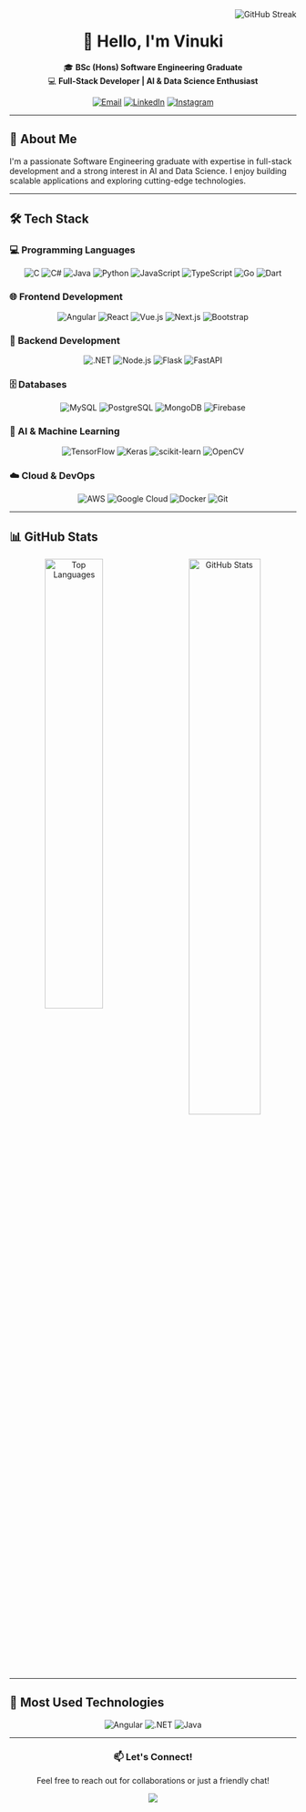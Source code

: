 <img align="right" src="https://github-readme-streak-stats.herokuapp.com/?user=vinukkii&theme=dark&hide_border=false" alt="GitHub Streak">

<div align="center">

# 👋 Hello, I'm Vinuki

🎓 **BSc (Hons) Software Engineering Graduate**  
💻 **Full-Stack Developer | AI & Data Science Enthusiast**

[![Email](https://img.shields.io/badge/Gmail-chanu.chirath@gmail.com-EA4335?style=for-the-badge&logo=gmail&logoColor=white)](mailto:chanu.chirath@gmail.com)
[![LinkedIn](https://img.shields.io/badge/LinkedIn-Chirath_Perera-0A66C2?style=for-the-badge&logo=linkedin&logoColor=white)](https://www.linkedin.com/in/chirath-perera-5bb021228/)
[![Instagram](https://img.shields.io/badge/Instagram-@chirath.18-E4405F?style=for-the-badge&logo=instagram&logoColor=white)](https://www.instagram.com/chirath.18/)

</div>

---

## 🚀 About Me

I'm a passionate Software Engineering graduate with expertise in full-stack development and a strong interest in AI and Data Science. I enjoy building scalable applications and exploring cutting-edge technologies.

---

## 🛠 Tech Stack

### 💻 Programming Languages
<div align="center">

![C](https://img.shields.io/badge/C-00599C?style=for-the-badge&logo=c&logoColor=white)
![C#](https://img.shields.io/badge/C%23-239120?style=for-the-badge&logo=c-sharp&logoColor=white)
![Java](https://img.shields.io/badge/Java-ED8B00?style=for-the-badge&logo=java&logoColor=white)
![Python](https://img.shields.io/badge/Python-3776AB?style=for-the-badge&logo=python&logoColor=white)
![JavaScript](https://img.shields.io/badge/JavaScript-F7DF1E?style=for-the-badge&logo=javascript&logoColor=black)
![TypeScript](https://img.shields.io/badge/TypeScript-007ACC?style=for-the-badge&logo=typescript&logoColor=white)
![Go](https://img.shields.io/badge/Go-00ADD8?style=for-the-badge&logo=go&logoColor=white)
![Dart](https://img.shields.io/badge/Dart-0175C2?style=for-the-badge&logo=dart&logoColor=white)

</div>

### 🌐 Frontend Development
<div align="center">

![Angular](https://img.shields.io/badge/Angular-DD0031?style=for-the-badge&logo=angular&logoColor=white)
![React](https://img.shields.io/badge/React-20232A?style=for-the-badge&logo=react&logoColor=61DAFB)
![Vue.js](https://img.shields.io/badge/Vue.js-4FC08D?style=for-the-badge&logo=vuedotjs&logoColor=white)
![Next.js](https://img.shields.io/badge/Next.js-000000?style=for-the-badge&logo=nextdotjs&logoColor=white)
![Bootstrap](https://img.shields.io/badge/Bootstrap-563D7C?style=for-the-badge&logo=bootstrap&logoColor=white)

</div>

### 🎯 Backend Development
<div align="center">

![.NET](https://img.shields.io/badge/.NET-512BD4?style=for-the-badge&logo=dotnet&logoColor=white)
![Node.js](https://img.shields.io/badge/Node.js-339933?style=for-the-badge&logo=nodedotjs&logoColor=white)
![Flask](https://img.shields.io/badge/Flask-000000?style=for-the-badge&logo=flask&logoColor=white)
![FastAPI](https://img.shields.io/badge/FastAPI-009688?style=for-the-badge&logo=fastapi&logoColor=white)

</div>

### 🗄️ Databases
<div align="center">

![MySQL](https://img.shields.io/badge/MySQL-4479A1?style=for-the-badge&logo=mysql&logoColor=white)
![PostgreSQL](https://img.shields.io/badge/PostgreSQL-4169E1?style=for-the-badge&logo=postgresql&logoColor=white)
![MongoDB](https://img.shields.io/badge/MongoDB-47A248?style=for-the-badge&logo=mongodb&logoColor=white)
![Firebase](https://img.shields.io/badge/Firebase-FFCA28?style=for-the-badge&logo=firebase&logoColor=black)

</div>

### 🤖 AI & Machine Learning
<div align="center">

![TensorFlow](https://img.shields.io/badge/TensorFlow-FF6F00?style=for-the-badge&logo=tensorflow&logoColor=white)
![Keras](https://img.shields.io/badge/Keras-D00000?style=for-the-badge&logo=keras&logoColor=white)
![scikit-learn](https://img.shields.io/badge/scikit--learn-F7931E?style=for-the-badge&logo=scikit-learn&logoColor=white)
![OpenCV](https://img.shields.io/badge/OpenCV-5C3EE8?style=for-the-badge&logo=opencv&logoColor=white)

</div>

### ☁️ Cloud & DevOps
<div align="center">

![AWS](https://img.shields.io/badge/AWS-FF9900?style=for-the-badge&logo=amazon-aws&logoColor=white)
![Google Cloud](https://img.shields.io/badge/Google_Cloud-4285F4?style=for-the-badge&logo=google-cloud&logoColor=white)
![Docker](https://img.shields.io/badge/Docker-2496ED?style=for-the-badge&logo=docker&logoColor=white)
![Git](https://img.shields.io/badge/Git-F05032?style=for-the-badge&logo=git&logoColor=white)

</div>

---

## 📊 GitHub Stats

<div align="center">
  
<img align="left" src="https://github-readme-stats.vercel.app/api/top-langs/?username=vinukkii&theme=dark&hide_border=false&include_all_commits=false&count_private=true&layout=compact" alt="Top Languages" width="45%">
  
<img align="right" src="https://github-readme-stats.vercel.app/api?username=vinukkii&theme=dark&hide_border=false&include_all_commits=false&count_private=true" alt="GitHub Stats" width="50%">

</div>

<br clear="both">

---

## 🎯 Most Used Technologies

<div align="center">

![Angular](https://img.shields.io/badge/Angular-50%25-DD0031?style=for-the-badge&logo=angular&logoColor=white)
![.NET](https://img.shields.io/badge/.NET-30%25-512BD4?style=for-the-badge&logo=dotnet&logoColor=white)
![Java](https://img.shields.io/badge/Java-20%25-ED8B00?style=for-the-badge&logo=java&logoColor=white)

</div>

---

<div align="center">

### 📫 Let's Connect!
Feel free to reach out for collaborations or just a friendly chat!

[![](https://visitcount.itsvg.in/api?id=vinukkii&icon=3&color=12)](https://visitcount.itsvg.in)

</div>
